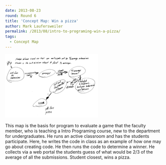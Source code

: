 ```yaml
---
date: 2013-08-23
round: Round 6
title: 'Concept Map: Win a pizza'
author: Mark Laufersweiler
permalink: /2013/08/intro-to-programing-win-a-pizza/
tags:
  - Concept Map
---
```

[<img class="alignnone size-medium wp-image-4093" alt="AcrobatScreenSnapz001" src="/uploads/2013/08/AcrobatScreenSnapz001-300x206.png" width="300" height="206" />][1]

This map is the basis for program to evaluate a game that the faculty member, who is teaching a Intro Programing course, new to the department for undergraduates. He runs an active classroom and has the students participate. Here, he writes the code in class as an example of how one may go about creating code. He then runs the code to determine a winner. He collects via a web portal the students guess of what would be 2/3 of the average of all the submissions. Student closest, wins a pizza.

 [1]: /uploads/2013/08/AcrobatScreenSnapz001.png
